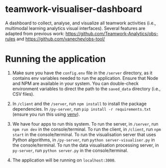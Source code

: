 # teamwork-visualiser-dashboard

A dashboard to collect, analyse, and visualize all teamwork activities (i.e., multimodal learning analytics visual interfaces). Several features are adapted from previous work: https://github.com/Teamwork-Analytics/obs-rules and https://github.com/vanechev/obs-tool/

# Running the application

1. Make sure you have the `config.env` file in the `/server` directory, as it contains env variables needed to run the application. Ensure that Node and NPM are available in your system. You can double-check environment variables to direct the path to the `saved_data` directory (i.e., CSV files).

2. In `/client` and the `/server`, run `npm install` to install the package dependencies. In `/py-server`, run `pip install -r requirements.txt` (ensure you run this using [venv](https://docs.python.org/3/library/venv.html)). 

3. We have four apps to run this system.
   To run the server, in `/server`, run `npm run dev` in the console/terminal.
   To run the client, in `/client`, run `npm start` in the console/terminal.
   To run the visualisation server that uses Python algorithms, in `/py-server`, run `python server-visualiser.py` in the console/terminal.
   To run the data visualisation processing server, in  `py-server`, run `python server.py` in the console/terminal.

5. The application will be running on `localhost:3000`.
